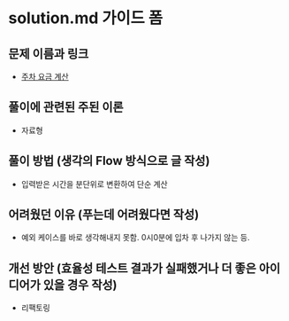 # solution.md 가이드 폼

## 문제 이름과 링크

- [주차 요금 계산](https://school.programmers.co.kr/learn/courses/30/lessons/92341)

## 풀이에 관련된 주된 이론

- 자료형

## 풀이 방법 (생각의 Flow 방식으로 글 작성)

- 입력받은 시간을 분단위로 변환하여 단순 계산

## 어려웠던 이유 (푸는데 어려웠다면 작성)

- 예외 케이스를 바로 생각해내지 못함. 0시0분에 입차 후 나가지 않는 등.

## 개선 방안 (효율성 테스트 결과가 실패했거나 더 좋은 아이디어가 있을 경우 작성)

- 리팩토링